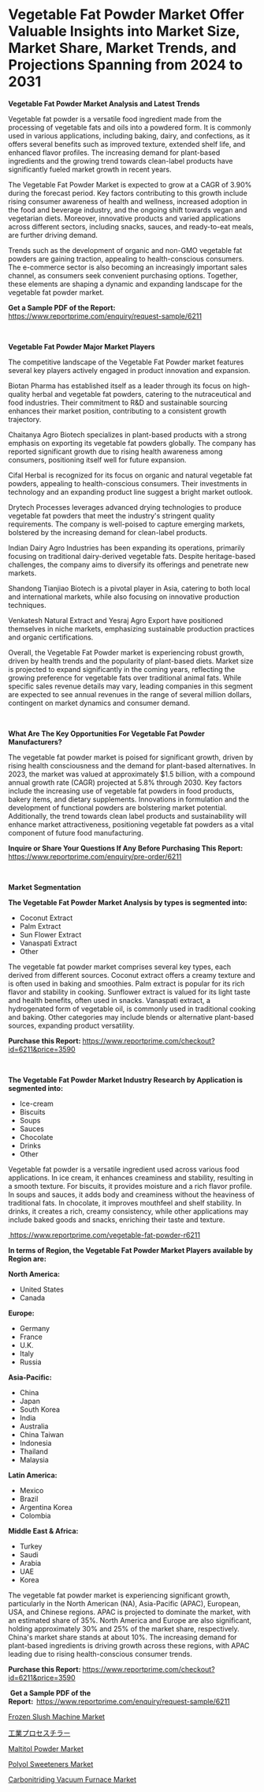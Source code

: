 <p><h1>Vegetable Fat Powder Market Offer Valuable Insights into Market Size, Market Share, Market Trends, and Projections Spanning from 2024 to 2031</h1></p><p><strong>Vegetable Fat Powder Market Analysis and Latest Trends</strong></p>
<p><p>Vegetable fat powder is a versatile food ingredient made from the processing of vegetable fats and oils into a powdered form. It is commonly used in various applications, including baking, dairy, and confections, as it offers several benefits such as improved texture, extended shelf life, and enhanced flavor profiles. The increasing demand for plant-based ingredients and the growing trend towards clean-label products have significantly fueled market growth in recent years.</p><p>The Vegetable Fat Powder Market is expected to grow at a CAGR of 3.90% during the forecast period. Key factors contributing to this growth include rising consumer awareness of health and wellness, increased adoption in the food and beverage industry, and the ongoing shift towards vegan and vegetarian diets. Moreover, innovative products and varied applications across different sectors, including snacks, sauces, and ready-to-eat meals, are further driving demand.</p><p>Trends such as the development of organic and non-GMO vegetable fat powders are gaining traction, appealing to health-conscious consumers. The e-commerce sector is also becoming an increasingly important sales channel, as consumers seek convenient purchasing options. Together, these elements are shaping a dynamic and expanding landscape for the vegetable fat powder market.</p></p>
<p><strong>Get a Sample PDF of the Report:&nbsp;</strong> <a href="https://www.reportprime.com/enquiry/request-sample/6211">https://www.reportprime.com/enquiry/request-sample/6211</a></p>
<p>&nbsp;</p>
<p><strong>Vegetable Fat Powder Major Market Players</strong></p>
<p><p>The competitive landscape of the Vegetable Fat Powder market features several key players actively engaged in product innovation and expansion. </p><p>Biotan Pharma has established itself as a leader through its focus on high-quality herbal and vegetable fat powders, catering to the nutraceutical and food industries. Their commitment to R&D and sustainable sourcing enhances their market position, contributing to a consistent growth trajectory.</p><p>Chaitanya Agro Biotech specializes in plant-based products with a strong emphasis on exporting its vegetable fat powders globally. The company has reported significant growth due to rising health awareness among consumers, positioning itself well for future expansion.</p><p>Cifal Herbal is recognized for its focus on organic and natural vegetable fat powders, appealing to health-conscious consumers. Their investments in technology and an expanding product line suggest a bright market outlook.</p><p>Drytech Processes leverages advanced drying technologies to produce vegetable fat powders that meet the industry's stringent quality requirements. The company is well-poised to capture emerging markets, bolstered by the increasing demand for clean-label products.</p><p>Indian Dairy Agro Industries has been expanding its operations, primarily focusing on traditional dairy-derived vegetable fats. Despite heritage-based challenges, the company aims to diversify its offerings and penetrate new markets.</p><p>Shandong Tianjiao Biotech is a pivotal player in Asia, catering to both local and international markets, while also focusing on innovative production techniques.</p><p>Venkatesh Natural Extract and Yesraj Agro Export have positioned themselves in niche markets, emphasizing sustainable production practices and organic certifications.</p><p>Overall, the Vegetable Fat Powder market is experiencing robust growth, driven by health trends and the popularity of plant-based diets. Market size is projected to expand significantly in the coming years, reflecting the growing preference for vegetable fats over traditional animal fats. While specific sales revenue details may vary, leading companies in this segment are expected to see annual revenues in the range of several million dollars, contingent on market dynamics and consumer demand.</p></p>
<p>&nbsp;</p>
<p><strong>What Are The Key Opportunities For Vegetable Fat Powder Manufacturers?</strong></p>
<p><p>The vegetable fat powder market is poised for significant growth, driven by rising health consciousness and the demand for plant-based alternatives. In 2023, the market was valued at approximately $1.5 billion, with a compound annual growth rate (CAGR) projected at 5.8% through 2030. Key factors include the increasing use of vegetable fat powders in food products, bakery items, and dietary supplements. Innovations in formulation and the development of functional powders are bolstering market potential. Additionally, the trend towards clean label products and sustainability will enhance market attractiveness, positioning vegetable fat powders as a vital component of future food manufacturing.</p></p>
<p><strong>Inquire or Share Your Questions If Any Before Purchasing This Report:</strong> <a href="https://www.reportprime.com/enquiry/pre-order/6211">https://www.reportprime.com/enquiry/pre-order/6211</a></p>
<p>&nbsp;</p>
<p><strong>Market Segmentation</strong></p>
<p><strong>The Vegetable Fat Powder Market Analysis by types is segmented into:</strong></p>
<p><ul><li>Coconut Extract</li><li>Palm Extract</li><li>Sun Flower Extract</li><li>Vanaspati Extract</li><li>Other</li></ul></p>
<p><p>The vegetable fat powder market comprises several key types, each derived from different sources. Coconut extract offers a creamy texture and is often used in baking and smoothies. Palm extract is popular for its rich flavor and stability in cooking. Sunflower extract is valued for its light taste and health benefits, often used in snacks. Vanaspati extract, a hydrogenated form of vegetable oil, is commonly used in traditional cooking and baking. Other categories may include blends or alternative plant-based sources, expanding product versatility.</p></p>
<p><strong>Purchase this Report:&nbsp;</strong><a href="https://www.reportprime.com/checkout?id=6211&price=3590">https://www.reportprime.com/checkout?id=6211&price=3590</a></p>
<p>&nbsp;</p>
<p><strong>The Vegetable Fat Powder Market Industry Research by Application is segmented into:</strong></p>
<p><ul><li>Ice-cream</li><li>Biscuits</li><li>Soups</li><li>Sauces</li><li>Chocolate</li><li>Drinks</li><li>Other</li></ul></p>
<p><p>Vegetable fat powder is a versatile ingredient used across various food applications. In ice cream, it enhances creaminess and stability, resulting in a smooth texture. For biscuits, it provides moisture and a rich flavor profile. In soups and sauces, it adds body and creaminess without the heaviness of traditional fats. In chocolate, it improves mouthfeel and shelf stability. In drinks, it creates a rich, creamy consistency, while other applications may include baked goods and snacks, enriching their taste and texture.</p></p>
<p><a href="https://www.reportprime.com/vegetable-fat-powder-r6211">&nbsp;https://www.reportprime.com/vegetable-fat-powder-r6211</a></p>
<p><strong>In terms of Region, the Vegetable Fat Powder Market Players available by Region are:</strong></p>
<p>
    <p> <strong> North America: </strong>
        <ul>
            <li>United States</li>
            <li>Canada</li>
        </ul>
        </p> 
    <p> <strong> Europe: </strong>
        <ul>
            <li>Germany</li>
            <li>France</li>
            <li>U.K.</li>
            <li>Italy</li>
            <li>Russia</li>
        </ul>
        </p> 
    <p> <strong> Asia-Pacific: </strong>
        <ul>
            <li>China</li>
            <li>Japan</li>
            <li>South Korea</li>
            <li>India</li>
            <li>Australia</li>
            <li>China Taiwan</li>
            <li>Indonesia</li>
            <li>Thailand</li>
            <li>Malaysia</li>
        </ul>
        </p> 
    <p> <strong> Latin America: </strong>
        <ul>
            <li>Mexico</li>
            <li>Brazil</li>
            <li>Argentina Korea</li>
            <li>Colombia</li>
        </ul>
        </p> 
    <p> <strong> Middle East & Africa: </strong>
        <ul>
            <li>Turkey</li>
            <li>Saudi</li>
            <li>Arabia</li>
            <li>UAE</li>
            <li>Korea</li>
        </ul>
    </p>
    </p>
<p><p>The vegetable fat powder market is experiencing significant growth, particularly in the North American (NA), Asia-Pacific (APAC), European, USA, and Chinese regions. APAC is projected to dominate the market, with an estimated share of 35%. North America and Europe are also significant, holding approximately 30% and 25% of the market share, respectively. China's market share stands at about 10%. The increasing demand for plant-based ingredients is driving growth across these regions, with APAC leading due to rising health-conscious consumer trends.</p></p>
<p><strong>Purchase this Report: </strong><a href="https://www.reportprime.com/checkout?id=6211&price=3590">https://www.reportprime.com/checkout?id=6211&price=3590</a></p>
<p>&nbsp;<strong>Get a Sample PDF of the Report:&nbsp;&nbsp;</strong><a href="https://www.reportprime.com/enquiry/request-sample/6211">https://www.reportprime.com/enquiry/request-sample/6211</a></p>
<p><strong></strong></p>
<p><p><a href="https://medium.com/@shjdk3536/frozen-slush-machine-market-size-growth-and-industry-analysis-by-market-segmentation-and-regional-048f1141f450">Frozen Slush Machine Market</a></p><p><a href="https://medium.com/@napierswinnyfg/%E7%94%A3%E6%A5%AD%E7%94%A8%E3%83%97%E3%83%AD%E3%82%BB%E3%82%B9%E3%83%81%E3%83%A9%E3%83%BC%E7%94%A3%E6%A5%AD%E5%88%86%E6%9E%90%E3%83%AC%E3%83%9D%E3%83%BC%E3%83%88-%E5%B8%82%E5%A0%B4%E8%A6%8F%E6%A8%A1-%E3%82%B7%E3%82%A7%E3%82%A2-%E3%82%A2%E3%83%97%E3%83%AA%E3%82%B1%E3%83%BC%E3%82%B7%E3%83%A7%E3%83%B3-%E5%9C%B0%E5%9F%9F-%E7%AB%B6%E4%BA%89%E6%88%A6%E7%95%A5%E3%81%AE%E3%83%88%E3%83%AC%E3%83%B3%E3%83%89-2024%E5%B9%B4-2031%E5%B9%B4-fc0a5f17a4d0">工業プロセスチラー</a></p><p><a href="https://github.com/gdfhhhj/Market-Research-Report-List-6/blob/main/maltitol-powder-market.md">Maltitol Powder Market</a></p><p><a href="https://www.linkedin.com/pulse/polyol-sweeteners-market-research-report-exploring-size-axdbf?trackingId=vBxt%2BoPWQXmqa2MBnHmsiQ%3D%3D">Polyol Sweeteners Market</a></p><p><a href="https://issuu.com/reportprime-2/docs/carbonitriding-vacuum-furnace-marke_f142161f1ef996">Carbonitriding Vacuum Furnace Market</a></p></p>